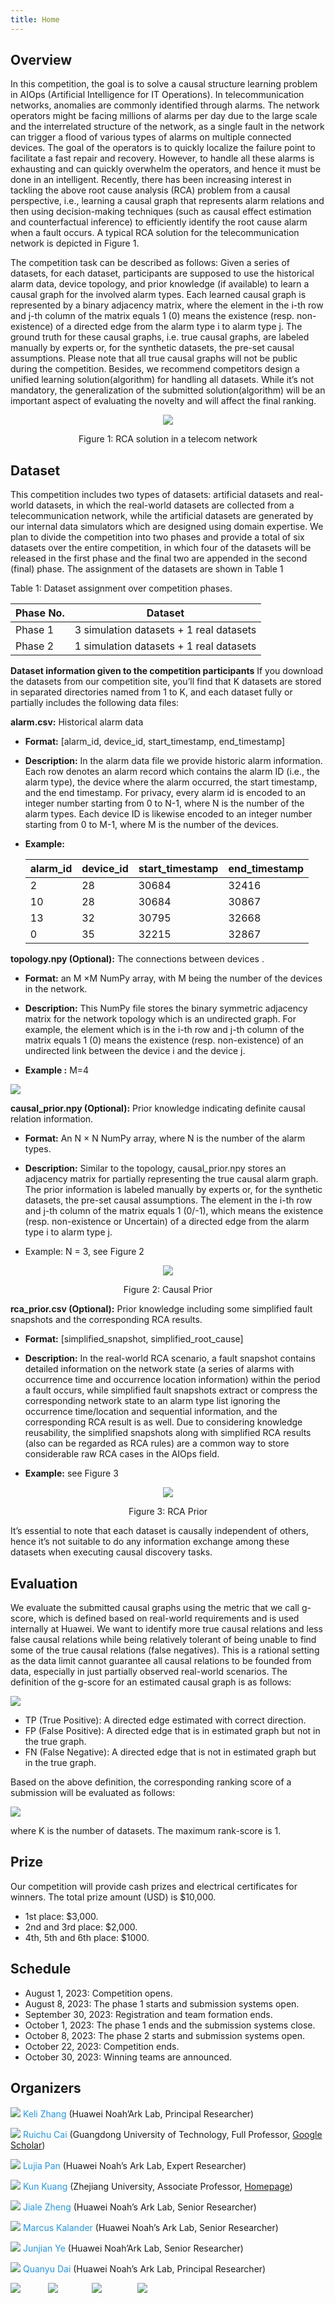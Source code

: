```yaml
---
title: Home
---
```


## Overview

In this competition, the goal is to solve a causal structure learning problem in AIOps (Artificial Intelligence for IT Operations). In telecommunication networks, anomalies are commonly identified through alarms. The network operators might be facing millions of alarms per day due to the large scale and the interrelated structure of the network, as a single fault in the network can trigger a flood of various types of alarms on multiple connected devices. The goal of the operators is to quickly localize the failure point to facilitate a fast repair and recovery. However, to handle all these alarms is exhausting and can quickly overwhelm the operators, and hence it must be done in an intelligent. Recently, there has been increasing interest in tackling the above root cause analysis (RCA) problem from a causal perspective, i.e., learning a causal graph that represents alarm relations and then using decision-making techniques (such as causal effect estimation and counterfactual inference) to efficiently identify the root cause alarm when a fault occurs. A typical RCA solution for the telecommunication network is depicted in Figure 1.

The competition task can be described as follows: Given a series of datasets, for each dataset, participants are supposed to use the historical alarm data, device topology, and prior knowledge (if available) to learn a causal graph for the involved alarm types. Each learned causal graph is represented by a binary adjacency matrix, where the element in the i-th row and j-th column of the matrix equals 1 (0) means the existence (resp. non-existence) of a directed edge from the alarm type i to alarm type j. The ground truth for these causal graphs, i.e. true causal graphs, are labeled manually by experts or, for the synthetic datasets, the pre-set causal assumptions. Please note that all true causal graphs will not be public during the competition. Besides, we recommend competitors design a unified learning solution(algorithm) for handling all datasets. While it’s not mandatory, the generalization of the submitted solution(algorithm) will be an important aspect of evaluating the novelty and will affect the final ranking.

<div style="text-align:center"><img src="assets/img/rca_solution.png" /><p>Figure 1: RCA solution in a telecom network</p></div>


## Dataset


This competition includes two types of datasets: artificial datasets and real-world datasets, in which the real-world datasets are collected from a telecommunication network, while the artificial datasets are generated by our internal data simulators which are designed using domain expertise. We plan to divide the competition into two phases and provide a total of six datasets over the entire competition, in which four of the datasets will be released in the first phase and the final two are appended in the second (final) phase. The assignment of the datasets are shown in Table 1

Table 1: Dataset assignment over competition phases.

| Phase No. | Dataset                                 |
| --------- | --------------------------------------- |
| Phase 1   | 3 simulation datasets + 1 real datasets |
| Phase 2   | 1 simulation datasets + 1 real datasets |

**Dataset information given to the competition participants** If you download the datasets from our competition site, you’ll find that K datasets are stored in separated directories named from 1 to K, and each dataset fully or partially includes the following data files:

**alarm.csv:** Historical alarm data

+ **Format:** \[alarm\_id, device\_id, start\_timestamp, end\_timestamp\]

+ **Description:** In the alarm data file we provide historic alarm information. Each row denotes an alarm record which contains the alarm ID (i.e., the alarm type), the device where the alarm occurred, the start timestamp, and the end timestamp. For privacy, every alarm id is encoded to an integer number starting from 0 to N-1, where N is the number of the alarm types. Each device ID is likewise encoded to an integer number starting from 0 to M-1, where M is the number of the devices.

+ **Example:**

  | alarm\_id | device\_id | start\_timestamp | end\_timestamp |
  | --------- | ---------- | ---------------- | -------------- |
  | 2         | 28         | 30684            | 32416          |
  | 10        | 28         | 30684            | 30867          |
  | 13        | 32         | 30795            | 32668          |
  | 0         | 35         | 32215            | 32867          |

**topology.npy (Optional):** The connections between devices .

+ **Format:** an M ×M NumPy array, with M being the number of the devices in the network.

+ **Description:** This NumPy file stores the binary symmetric adjacency matrix for the network topology which is an undirected graph. For example, the element which is in the i-th row and j-th column of the matrix equals 1 (0) means the existence (resp. non-existence) of an undirected link between the device i and the device j.

+ **Example :** M=4

![](assets/img/matrix.png)

**causal\_prior.npy (Optional):** Prior knowledge indicating definite causal relation information.

+ **Format:** An N × N NumPy array, where N is the number of the alarm types.

+ **Description:** Similar to the topology, causal\_prior.npy stores an adjacency matrix for partially representing the true causal alarm graph. The prior information is labeled manually by experts or, for the synthetic datasets, the pre-set causal assumptions. The element in the i-th row and j-th column of the matrix equals 1 (0/-1), which means the existence (resp. non-existence or Uncertain) of a directed edge from the alarm type i to alarm type j.

+ Example: N = 3, see Figure 2  

<div style="text-align:center"><img src="assets/img/causal_prior.png" /><p>Figure 2: Causal Prior</p></div>

**rca\_prior.csv (Optional):** Prior knowledge including some simplified fault snapshots and the corresponding RCA results.

+ **Format:** \[simplified\_snapshot, simplified\_root\_cause\]

+ **Description:** In the real-world RCA scenario, a fault snapshot contains detailed information on the network state (a series of alarms with occurrence time and occurrence location information) within the period a fault occurs, while simplified fault snapshots extract or compress the corresponding network state to an alarm type list ignoring the occurrence time/location and sequential information, and the corresponding RCA result is as well. Due to considering knowledge reusability, the simplified snapshots along with simplified RCA results (also can be regarded as RCA rules) are a common way to store considerable raw RCA cases in the AIOps field.

+ **Example:** see Figure 3  

<div style="text-align:center"><img src="assets/img/rca_prior.png" /><p>Figure 3: RCA Prior</p></div>

It’s essential to note that each dataset is causally independent of others, hence it’s not suitable to do any information exchange among these datasets when executing causal discovery tasks.


## Evaluation


We evaluate the submitted causal graphs using the metric that we call g-score, which is defined based on real-world requirements and is used internally at Huawei. We want to identify more true causal relations and less false causal relations while being relatively tolerant of being unable to find some of the true causal relations (false negatives). This is a rational setting as the data limit cannot guarantee all causal relations to be founded from data, especially in just partially observed real-world scenarios. The definition of the g-score for an estimated causal graph is as follows:

![](assets/img/gscore.png)

+ TP (True Positive): A directed edge estimated with correct direction.
+ FP (False Positive): A directed edge that is in estimated graph but not in the true graph.
+ FN (False Negative): A directed edge that is not in estimated graph but in the true graph.

Based on the above definition, the corresponding ranking score of a submission will be evaluated as follows:

![](assets/img/rank_score.png)

where K is the number of datasets. The maximum rank-score is 1.

## Prize

Our competition will provide cash prizes and electrical certificates for winners. The total prize amount (USD) is $10,000.

+   1st place: $3,000.
+   2nd and 3rd place: $2,000.
+   4th, 5th and 6th place: $1000.

## Schedule

+   August 1, 2023: Competition opens.
+   August 8, 2023: The phase 1 starts and submission systems open.
+   September 30, 2023: Registration and team formation ends.
+   October 1, 2023: The phase 1 ends and the submission systems close.
+   October 8, 2023: The phase 2 starts and submission systems open.
+   October 22, 2023: Competition ends.
+   October 30, 2023: Winning teams are announced.

## Organizers

![](assets/img/organizers/keli.jpg)
<label style="color: #2196f3;"> Keli Zhang </label>(Huawei Noah’Ark Lab, Principal Researcher)

![](assets/img/organizers/cairuichu.jpg)
<label style="color: #2196f3;"> Ruichu Cai </label>(Guangdong University of Technology, Full Professor, [Google Scholar](https://scholar.google.com/citations?user=gG4HJ4UAAAAJ&hl=en))

![](assets/img/organizers/pan.jpg)
<label style="color: #2196f3;"> Lujia Pan </label>(Huawei Noah’s Ark Lab, Expert Researcher)

![](assets/img/organizers/kuangkun.jpg)
<label style="color: #2196f3;"> Kun Kuang </label>(Zhejiang University, Associate Professor, [Homepage](https://kunkuang.github.io))

![](assets/img/organizers/zjl.jpg)
<label style="color: #2196f3;"> Jiale Zheng </label>(Huawei Noah’s Ark Lab, Senior Researcher)

![](assets/img/organizers/marcus.jpg)
<label style="color: #2196f3;"> Marcus Kalander </label>(Huawei Noah’s Ark Lab, Senior Researcher)

![](assets/img/organizers/yjj.jpg)
<label style="color: #2196f3;"> Junjian Ye </label>(Huawei Noah’Ark Lab, Senior Researcher)

![](assets/img/organizers/daiquanyu.jpg)
<label style="color: #2196f3;"> Quanyu Dai </label>(Huawei Noah’s Ark Lab, Principal Researcher)

<p>
<img style="margin-right: 40px" src="assets/img/clients/client-01.png">
<img style="margin-right: 50px" src="assets/img/clients/client-04.png">
<img style="margin-right: 53px" src="assets/img/clients/client-02.png">
<img style="margin-right: 50px" src="assets/img/clients/client-03.png">
</p>
